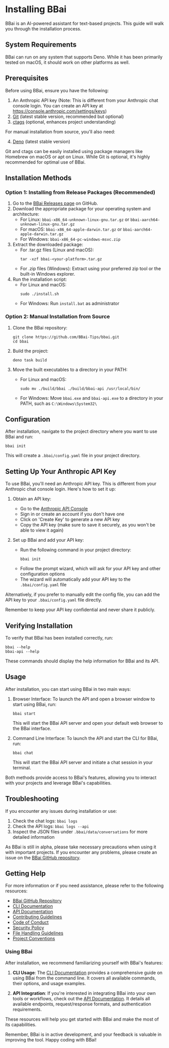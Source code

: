 # Installing BBai

BBai is an AI-powered assistant for text-based projects. This guide will walk you through the installation process.

## System Requirements

BBai can run on any system that supports Deno. While it has been primarily tested on macOS, it should work on other platforms as well.

## Prerequisites

Before using BBai, ensure you have the following:

1. An Anthropic API key (Note: This is different from your Anthropic chat console login. You can create an API key at https://console.anthropic.com/settings/keys)
2. [Git](https://git-scm.com/) (latest stable version, recommended but optional)
3. [ctags](https://github.com/universal-ctags/ctags) (optional, enhances project understanding)

For manual installation from source, you'll also need:

4. [Deno](https://deno.com/) (latest stable version)

Git and ctags can be easily installed using package managers like Homebrew on macOS or apt on Linux. While Git is optional, it's highly recommended for optimal use of BBai.

## Installation Methods

### Option 1: Installing from Release Packages (Recommended)

1. Go to the [BBai Releases page](https://github.com/BBai-Tips/bbai/releases) on GitHub.
2. Download the appropriate package for your operating system and architecture:
   - For Linux: `bbai-x86_64-unknown-linux-gnu.tar.gz` or `bbai-aarch64-unknown-linux-gnu.tar.gz`
   - For macOS: `bbai-x86_64-apple-darwin.tar.gz` or `bbai-aarch64-apple-darwin.tar.gz`
   - For Windows: `bbai-x86_64-pc-windows-msvc.zip`
3. Extract the downloaded package:
   - For .tar.gz files (Linux and macOS):
     ```
     tar -xzf bbai-<your-platform>.tar.gz
     ```
   - For .zip files (Windows):
     Extract using your preferred zip tool or the built-in Windows explorer.
4. Run the installation script:
   - For Linux and macOS:
     ```
     sudo ./install.sh
     ```
   - For Windows:
     Run `install.bat` as administrator

### Option 2: Manual Installation from Source

1. Clone the BBai repository:
   ```
   git clone https://github.com/BBai-Tips/bbai.git
   cd bbai
   ```

2. Build the project:
   ```
   deno task build
   ```

3. Move the built executables to a directory in your PATH:
   - For Linux and macOS:
     ```
     sudo mv ./build/bbai ./build/bbai-api /usr/local/bin/
     ```
   - For Windows:
     Move `bbai.exe` and `bbai-api.exe` to a directory in your PATH, such as `C:\Windows\System32\`


## Configuration

After installation, navigate to the project directory where you want to use BBai and run:

```
bbai init
```

This will create a `.bbai/config.yaml` file in your project directory.

## Setting Up Your Anthropic API Key

To use BBai, you'll need an Anthropic API key. This is different from your Anthropic chat console login. Here's how to set it up:

1. Obtain an API key:
   - Go to the [Anthropic API Console](https://console.anthropic.com/settings/keys)
   - Sign in or create an account if you don't have one
   - Click on 'Create Key' to generate a new API key
   - Copy the API key (make sure to save it securely, as you won't be able to view it again)

2. Set up BBai and add your API key:
   - Run the following command in your project directory:
     ```
     bbai init
     ```
   - Follow the prompt wizard, which will ask for your API key and other configuration options
   - The wizard will automatically add your API key to the `.bbai/config.yaml` file

Alternatively, if you prefer to manually edit the config file, you can add the API key to your `.bbai/config.yaml` file directly.

Remember to keep your API key confidential and never share it publicly.

## Verifying Installation

To verify that BBai has been installed correctly, run:

```
bbai --help
bbai-api --help
```

These commands should display the help information for BBai and its API.

## Usage

After installation, you can start using BBai in two main ways:

1. Browser Interface:
   To launch the API and open a browser window to start using BBai, run:
   ```
   bbai start
   ```
   This will start the BBai API server and open your default web browser to the BBai interface.

2. Command Line Interface:
   To launch the API and start the CLI for BBai, run:
   ```
   bbai chat
   ```
   This will start the BBai API server and initiate a chat session in your terminal.

Both methods provide access to BBai's features, allowing you to interact with your projects and leverage BBai's capabilities.

## Troubleshooting

If you encounter any issues during installation or use:

1. Check the chat logs: `bbai logs`
2. Check the API logs: `bbai logs --api`
3. Inspect the JSON files under `.bbai/data/conversations` for more detailed information

As BBai is still in alpha, please take necessary precautions when using it with important projects. If you encounter any problems, please create an issue on the [BBai GitHub repository](https://github.com/BBai-Tips/bbai).

## Getting Help

For more information or if you need assistance, please refer to the following resources:

- [BBai GitHub Repository](https://github.com/BBai-Tips/bbai)
- [CLI Documentation](docs/CLI.md)
- [API Documentation](docs/API.md)
- [Contributing Guidelines](docs/CONTRIBUTING.md)
- [Code of Conduct](docs/CODE_OF_CONDUCT.md)
- [Security Policy](docs/SECURITY.md)
- [File Handling Guidelines](docs/FILE_HANDLING.md)
- [Project Conventions](CONVENTIONS.md)

### Using BBai

After installation, we recommend familiarizing yourself with BBai's features:

1. **CLI Usage**: The [CLI Documentation](docs/CLI.md) provides a comprehensive guide on using BBai from the command line. It covers all available commands, their options, and usage examples.

2. **API Integration**: If you're interested in integrating BBai into your own tools or workflows, check out the [API Documentation](docs/API.md). It details all available endpoints, request/response formats, and authentication requirements.

These resources will help you get started with BBai and make the most of its capabilities.

Remember, BBai is in active development, and your feedback is valuable in improving the tool. Happy coding with BBai!
